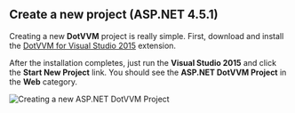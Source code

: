 ## Create a new project (ASP.NET 4.5.1)

Creating a new **DotVVM** project is really simple. First, download and install the [DotVVM for Visual Studio 2015](https://www.dotvvm.com/landing/dotvvm-for-visual-studio-extension) extension.

After the installation completes, just run the **Visual Studio 2015** and click the **Start New Project** link.
You should see the **ASP.NET DotVVM Project** in the **Web** category.

<img src="{imageDir}how-to-start-dotnet-451_img1.png" alt="Creating a new ASP.NET DotVVM Project" />


